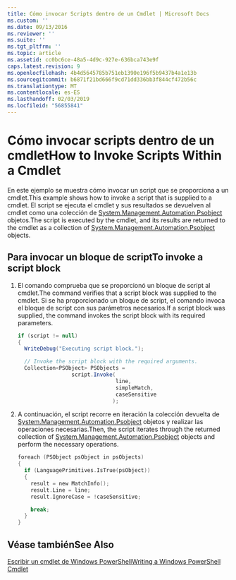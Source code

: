 ```yaml
---
title: Cómo invocar Scripts dentro de un Cmdlet | Microsoft Docs
ms.custom: ''
ms.date: 09/13/2016
ms.reviewer: ''
ms.suite: ''
ms.tgt_pltfrm: ''
ms.topic: article
ms.assetid: cc0bc6ce-48a5-4d9c-927e-636bca743e9f
caps.latest.revision: 9
ms.openlocfilehash: 4b4d5645785b751eb1390e196f5b9437b4a1e13b
ms.sourcegitcommit: b6871f21bd666f9cd71dd336bb3f844cf472b56c
ms.translationtype: MT
ms.contentlocale: es-ES
ms.lasthandoff: 02/03/2019
ms.locfileid: "56855841"
---
```

# <a name="how-to-invoke-scripts-within-a-cmdlet"></a><span data-ttu-id="34ba3-102">Cómo invocar scripts dentro de un cmdlet</span><span class="sxs-lookup"><span data-stu-id="34ba3-102">How to Invoke Scripts Within a Cmdlet</span></span>

<span data-ttu-id="34ba3-103">En este ejemplo se muestra cómo invocar un script que se proporciona a un cmdlet.</span><span class="sxs-lookup"><span data-stu-id="34ba3-103">This example shows how to invoke a script that is supplied to a cmdlet.</span></span> <span data-ttu-id="34ba3-104">El script se ejecuta el cmdlet y sus resultados se devuelven al cmdlet como una colección de [System.Management.Automation.Psobject](/dotnet/api/System.Management.Automation.PSObject) objetos.</span><span class="sxs-lookup"><span data-stu-id="34ba3-104">The script is executed by the cmdlet, and its results are returned to the cmdlet as a collection of [System.Management.Automation.Psobject](/dotnet/api/System.Management.Automation.PSObject) objects.</span></span>

## <a name="to-invoke-a-script-block"></a><span data-ttu-id="34ba3-105">Para invocar un bloque de script</span><span class="sxs-lookup"><span data-stu-id="34ba3-105">To invoke a script block</span></span>

1. <span data-ttu-id="34ba3-106">El comando comprueba que se proporcionó un bloque de script al cmdlet.</span><span class="sxs-lookup"><span data-stu-id="34ba3-106">The command verifies that a script block was supplied to the cmdlet.</span></span> <span data-ttu-id="34ba3-107">Si se ha proporcionado un bloque de script, el comando invoca el bloque de script con sus parámetros necesarios.</span><span class="sxs-lookup"><span data-stu-id="34ba3-107">If a script block was supplied, the command invokes the script block with its required parameters.</span></span>

    ```csharp
    if (script != null)
    {
      WriteDebug("Executing script block.");

      // Invoke the script block with the required arguments.
      Collection<PSObject> PSObjects =
                     script.Invoke(
                                   line,
                                   simpleMatch,
                                   caseSensitive
                                  );
    ```

2. <span data-ttu-id="34ba3-108">A continuación, el script recorre en iteración la colección devuelta de [System.Management.Automation.Psobject](/dotnet/api/System.Management.Automation.PSObject) objetos y realizar las operaciones necesarias.</span><span class="sxs-lookup"><span data-stu-id="34ba3-108">Then, the script iterates through the returned collection of [System.Management.Automation.Psobject](/dotnet/api/System.Management.Automation.PSObject) objects and perform the necessary operations.</span></span>

    ```c
    foreach (PSObject psObject in psObjects)
    {
      if (LanguagePrimitives.IsTrue(psObject))
      {
        result = new MatchInfo();
        result.Line = line;
        result.IgnoreCase = !caseSensitive;

        break;
      }
    }

    ```

## <a name="see-also"></a><span data-ttu-id="34ba3-109">Véase también</span><span class="sxs-lookup"><span data-stu-id="34ba3-109">See Also</span></span>

[<span data-ttu-id="34ba3-110">Escribir un cmdlet de Windows PowerShell</span><span class="sxs-lookup"><span data-stu-id="34ba3-110">Writing a Windows PowerShell Cmdlet</span></span>](./writing-a-windows-powershell-cmdlet.md)
